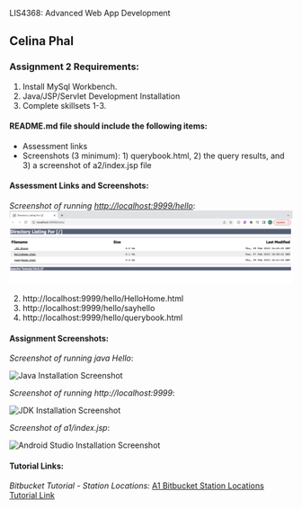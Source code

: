 LIS4368: Advanced Web App Development

## Celina Phal

### Assignment 2 Requirements:

1. Install MySql Workbench.
2. Java/JSP/Servlet Development Installation
3. Complete skillsets 1-3.

#### README.md file should include the following items:

* Assessment links
* Screenshots (3 minimum): 1) querybook.html, 2) the query results, and 3) a screenshot of a2/index.jsp file

#### Assessment Links and Screenshots:

*Screenshot of running [http://localhost:9999/hello](http://localhost:9999/hello)*:
    ![img](img/img1.png)

2. http://localhost:9999/hello/HelloHome.html
3. http://localhost:9999/hello/sayhello
4. http://localhost:9999/hello/querybook.html


#### Assignment Screenshots:

*Screenshot of running java Hello*:

![Java Installation Screenshot](img/jdk_install.png)

*Screenshot of running http://localhost:9999*:

![JDK Installation Screenshot](img/tomcat.png)

*Screenshot of a1/index.jsp*:

![Android Studio Installation Screenshot](img/assignment1.png)


#### Tutorial Links:

*Bitbucket Tutorial - Station Locations:*
[A1 Bitbucket Station Locations Tutorial Link](https://bitbucket.org/cdp21d/bitbucketstationlocations/src/master/ "Bitbucket Station Locations")
